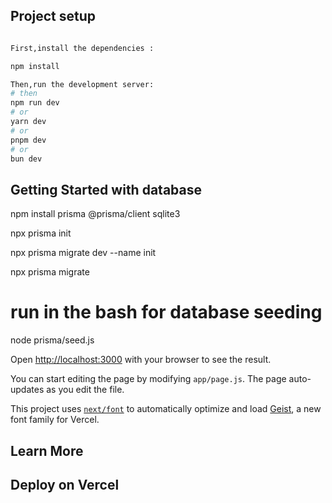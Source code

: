 
## Project setup 



```bash

First,install the dependencies :

npm install 

Then,run the development server:
# then
npm run dev
# or
yarn dev
# or
pnpm dev
# or
bun dev
```


## Getting Started with database

npm install prisma @prisma/client sqlite3

npx prisma init

npx prisma migrate dev --name init

npx prisma migrate

# run in the bash for database seeding
node prisma/seed.js






Open [http://localhost:3000](http://localhost:3000) with your browser to see the result.

You can start editing the page by modifying `app/page.js`. The page auto-updates as you edit the file.

This project uses [`next/font`](https://nextjs.org/docs/app/building-your-application/optimizing/fonts) to automatically optimize and load [Geist](https://vercel.com/font), a new font family for Vercel.

## Learn More


## Deploy on Vercel

